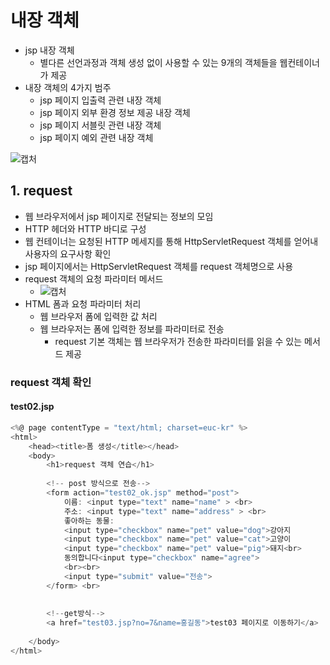 # 내장 객체
- jsp 내장 객체
	- 별다른 선언과정과 객체 생성 없이 사용할 수 있는 9개의 객체들을 웹컨테이너가 제공
- 내장 객체의 4가지 범주
	- jsp 페이지 입출력 관련 내장 객체
	- jsp 페이지 외부 환경 정보 제공 내장 객체
	- jsp 페이지 서블릿 관련 내장 객체
	- jsp 페이지 예외 관련 내장 객체   

![캡처](https://user-images.githubusercontent.com/99188096/166202318-e0bf6159-5ce0-4fee-9bac-f4463752cc35.JPG)   

## 1. request
- 웹 브라우저에서 jsp 페이지로 전달되는 정보의 모임
- HTTP 헤더와 HTTP 바디로 구성
- 웹 컨테이너는 요청된 HTTP 메세지를 통해 HttpServletRequest 객체를 얻어내 사용자의 요구사항 확인
- jsp 페이지에서는 HttpServletRequest 객체를 request 객체명으로 사용   
- request 객체의 요청 파라미터 메서드   
	- ![캡처](https://user-images.githubusercontent.com/99188096/166202554-5294a711-50e6-4268-a088-26b9b86bd12b.JPG)   
- HTML 폼과 요청 파라미터 처리
	- 웹 브라우저 폼에 입력한 값 처리
	- 웹 브라우저는 폼에 입력한 정보를 파라미터로 전송
		- request 기본 객체는 웹 브라우저가 전송한 파라미터를 읽을 수 있는 메서드 제공   

### request 객체 확인
#### test02.jsp
```javascript
<%@ page contentType = "text/html; charset=euc-kr" %>
<html>
	<head><title>폼 생성</title></head>
	<body>
		<h1>request 객체 연습</h1> 
		
		<!-- post 방식으로 전송-->
		<form action="test02_ok.jsp" method="post">
			이름: <input type="text" name="name" > <br>
			주소: <input type="text" name="address" > <br>
			좋아하는 동물:
			<input type="checkbox" name="pet" value="dog">강아지
			<input type="checkbox" name="pet" value="cat">고양이
			<input type="checkbox" name="pet" value="pig">돼지<br>
			동의합니다<input type="checkbox" name="agree">
			<br><br>
			<input type="submit" value="전송">
		</form> <br>
		
		
		<!--get방식-->
		<a href="test03.jsp?no=7&name=홍길동">test03 페이지로 이동하기</a>
		
	</body>
</html>

```
